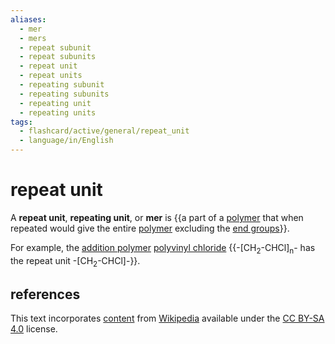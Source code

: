 ```yaml
---
aliases:
  - mer
  - mers
  - repeat subunit
  - repeat subunits
  - repeat unit
  - repeat units
  - repeating subunit
  - repeating subunits
  - repeating unit
  - repeating units
tags:
  - flashcard/active/general/repeat_unit
  - language/in/English
---
```


# repeat unit

A __repeat unit__, __repeating unit__, or __mer__ is {{a part of a [polymer](polymer.md) that when repeated would give the entire [polymer](polymer.md) excluding the [end groups](end%20group.md)}}. <!--SR:!2025-02-20,469,270-->

For example, the [addition polymer](addition%20polymer.md) [polyvinyl chloride](polyvinyl%20chloride.md) {{-\[CH<sub>2</sub>-CHCl\]<sub>n</sub>- has the repeat unit -\[CH<sub>2</sub>-CHCl\]-}}. <!--SR:!2025-12-07,708,290-->

## references

This text incorporates [content](https://en.wikipedia.org/wiki/repeat_unit) from [Wikipedia](Wikipedia.md) available under the [CC BY-SA 4.0](https://creativecommons.org/licenses/by-sa/4.0/) license.
